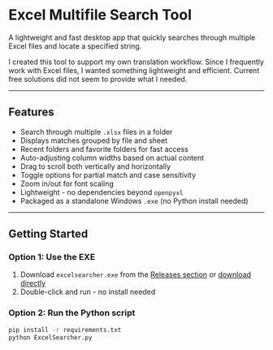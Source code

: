 # Excel Multifile Search Tool

A lightweight and fast desktop app that quickly searches through multiple Excel files and locate a specified string.

I created this tool to support my own translation workflow. Since I frequently work with Excel files, I wanted something lightweight and efficient. Current free solutions did not seem to provide what I needed.

---

## Features

- Search through multiple `.xlsx` files in a folder
- Displays matches grouped by file and sheet
- Recent folders and favorite folders for fast access
- Auto-adjusting column widths based on actual content
- Drag to scroll both vertically and horizontally
- Toggle options for partial match and case sensitivity
- Zoom in/out for font scaling
- Lightweight - no dependencies beyond `openpyxl`
- Packaged as a standalone Windows `.exe` (no Python install needed)

---
## Getting Started

### Option 1: Use the EXE

1. Download `excelsearcher.exe` from the [Releases section](https://github.com/erjean/ExcelSearcher/releases) or [download directly](https://github.com/erjean/ExcelSearcher/releases/download/v1.0.0/Excel.Searcher.exe)
2. Double-click and run - no install needed

### Option 2: Run the Python script

```bash
pip install -r requirements.txt
python ExcelSearcher.py
```
